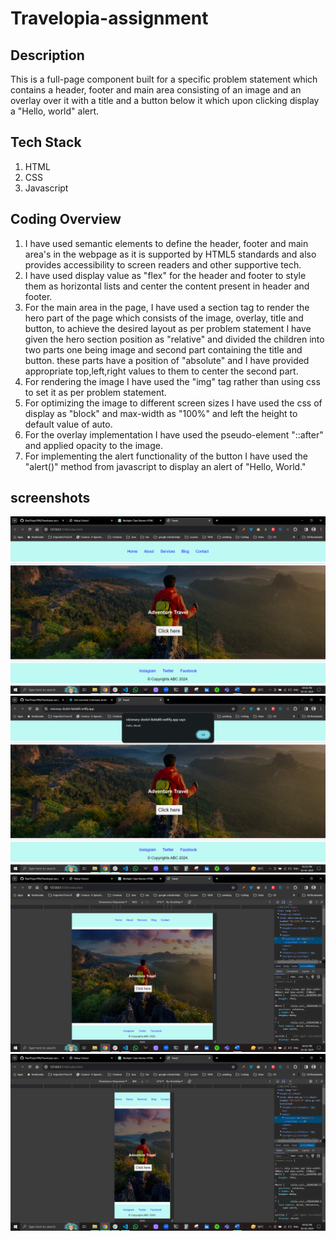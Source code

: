 # Travelopia-assignment

## Description

This is a full-page component built for a specific problem statement which contains a header, footer and main area consisting of an image and an overlay over it with a title and a button below it which upon clicking display a "Hello, world" alert.

## Tech Stack

1. HTML
2. CSS
3. Javascript

## Coding Overview

1. I have used semantic elements to define the header, footer and main area's in the webpage as it is supported by HTML5 standards and also provides accessibility to screen readers and other supportive tech.
2. I have used display value as "flex" for the header and footer to style them as horizontal lists and center the content present in header and footer.
3. For the main area in the page, I have used a section tag to render the hero part of the page which consists of the image, overlay, title and button, to achieve the desired layout as per problem statement I have given the hero section position as "relative" and divided the children into two parts one being image and second part containing the title and button. these parts have a position of "absolute" and I have provided appropriate top,left,right values to them to center the second part.
4. For rendering the image I have used the "img" tag rather than using css to set it as per problem statement.
5. For optimizing the image to different screen sizes I have used the css of display as "block" and max-width as "100%" and left the height to default value of auto.
6. For the overlay implementation I have used the pseudo-element "::after" and applied opacity to the image.
7. For implementing the alert functionality of the button I have used the "alert()" method from javascript to display an alert of "Hello, World."

## screenshots

![Screenshot 1](./screenshots/Screenshot-01.png)
![Screenshot 4](./screenshots/Screenshot-04.png)
![Screenshot 2](./screenshots/Screenshot-02.png)
![Screenshot 3](./screenshots/Screenshot-03.png)

